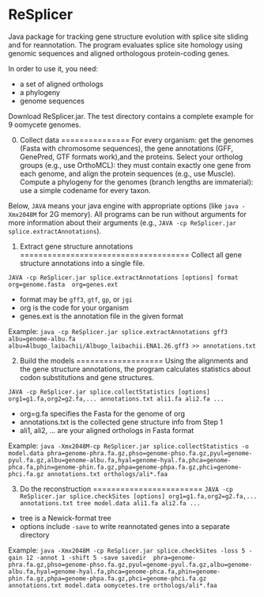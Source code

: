 

# ReSplicer

Java package for tracking gene structure evolution with splice site sliding and for reannotation. The program evaluates splice site homology using genomic sequences and aligned orthologous protein-coding genes.  

In order to use it, you need: 

* a set of aligned orthologs  
* a phylogeny
* genome sequences

Download ReSplicer.jar. The test directory contains a complete example for 9 oomycete genomes. 


0. Collect data
===============
For every organism: get the genomes (Fasta with chromosome sequences), the gene annotations (GFF, GenePred, GTF formats work),and the proteins. Select your ortholog groups (e.g., use OrthoMCL): they must contain exactly one gene from each genome, and align the protein sequences (e.g., use Muscle). Compute a phylogeny for the genomes (branch lengths are immaterial): use a simple codename for every taxon. 

Below, `JAVA` means your java engine with appropriate options (like `java -Xmx2048M` for 2G memory). All programs can be run without arguments for more information about their arguments (e.g., `JAVA -cp ReSplicer.jar splice.extractAnnotations`). 

1. Extract gene structure annotations
=====================================
Collect all gene structure annotations into a single file.

`JAVA -cp ReSplicer.jar splice.extractAnnotations [options] format org=genome.fasta  org=genes.ext`

* format may be `gff3`, `gtf`, `gp`, or `jgi` 
* org is the code for your organism
* genes.ext is the annotation file in the given format 

Example: `java -cp ReSplicer.jar splice.extractAnnotations gff3 albu=genome-albu.fa albu=Albugo_laibachii/Albugo_laibachii.ENA1.26.gff3 >> annotations.txt`

2. Build the models 
===================
Using the alignments and the gene structure annotations, the program calculates statistics about codon substitutions and gene structures.

`JAVA -cp ReSplicer.jar splice.collectStatistics [options] org1=g1.fa,org2=g2.fa,... annotations.txt ali1.fa ali2.fa ... `

* org=g.fa specifies the Fasta for the genome of org
* annotations.txt is the collected gene structure info from Step 1
* ali1, ali2, ... are your aligned orthologs in Fasta format

Example: `java -Xmx2048M-cp ReSplicer.jar splice.collectStatistics -o model.data phra=genome-phra.fa.gz,phso=genome-phso.fa.gz,pyul=genome-pyul.fa.gz,albu=genome-albu.fa,hyal=genome-hyal.fa,phca=genome-phca.fa,phin=genome-phin.fa.gz,phpa=genome-phpa.fa.gz,phci=genome-phci.fa.gz annotations.txt orthologs/ali*.faa`

3. Do the reconstruction
========================
`JAVA -cp ReSplicer.jar splice.checkSites [options] org1=g1.fa,org2=g2.fa,... annotations.txt tree model.data ali1.fa ali2.fa ... `

* tree is a Newick-format tree
* options include `-save` to write reannotated genes into a separate directory

Example: `java -Xmx2048M -cp ReSplicer.jar splice.checkSites -loss 5 -gain 12 -annot 1 -shift 5 -save savedir  phra=genome-phra.fa.gz,phso=genome-phso.fa.gz,pyul=genome-pyul.fa.gz,albu=genome-albu.fa,hyal=genome-hyal.fa,phca=genome-phca.fa,phin=genome-phin.fa.gz,phpa=genome-phpa.fa.gz,phci=genome-phci.fa.gz annotations.txt model.data oomycetes.tre orthologs/ali*.faa`

